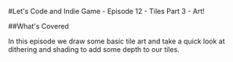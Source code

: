#Let's Code and Indie Game - Episode 12 - Tiles Part 3 - Art!

##What's Covered

In this episode we draw some basic tile art and take a quick look at dithering and shading to add some depth to our tiles.
